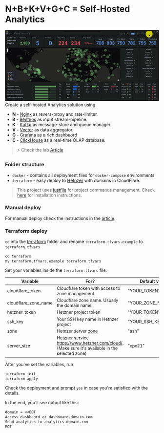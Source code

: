 # N+B+K+V+G+C = Self-Hosted Analytics

![nbkvgc.gif](nbkvgc.gif)
Create a self-hosted Analytics solution using

- **N** - [Nginx](https://ngnix.org) as revers-proxy and rate-limiter.
- **B** - [Benthos](https://www.benthos.dev/) as input stream-pipeline.
- **K** - [Kafka](https://kafka.apache.org/) as message-store and queue manager.
- **V** - [Vector](https://vector.dev/) as data aggregator.
- **G** - [Grafana](https://grafana.com/) as a rich dashbaord
- **C** - [ClickHouse](https://clickhouse.com/) as a real-time OLAP database.


> ⚡️ Check the lab [Article](https://blog.binyamin.dev/self-hosted-analytics)

### Folder structure

- `docker` - contains all deployment files for `docker-compose` environments
- `terraform` - easy deploy to [Hetnzer](https://hetzner.cloud/?ref=fyc6kzw73uI5) with domains in CloudFlare.

> This project uses [justfile](./justfile) for project commands management. Check [here](https://just.systems/man/en/chapter_4.html) for installation instructions.

### Manual deploy

For manual deploy check the instructions in the [article](https://blog.binyamin.dev/self-hosted-analytics).

### Terraform deploy

`cd` into the [terraform](./terraform) folder and rename `terraform.tfvars.example` to `terraform.tfvars`

```shell
cd terraform
mv terraform.tfvars.example terraform.tfvars
```

Set your variables inside the `terraform.tfvars` file:

| Variable             | For?                                                                                            | Default value       |
|----------------------|-------------------------------------------------------------------------------------------------|---------------------|
| cloudflare_token     | Cloudflare token with access to zone management                                                 | "YOUR_TOKEN"        |
| cloudflare_zone_name | Cloudflare zone name. Usually the domain name                                                   | "YOUR_ZONE_NAME"    |
| hetzner_token        | Hetzner project token                                                                           | "YOUR_TOKEN"        |
| ssh_key              | Your SSH key name in Hetnzer project                                                            | "YOUR_SSH_KEY_NAME" |
| zone                 | Hetnzer server [zone](https://docs.hetzner.com/cloud/general/locations/)                        | "ash"               |
| server_size          | Hetzner service https://www.hetzner.com/cloud/. (Make sure it's available in the selected zone) | "cpx21"             |

After you've set the variables, run:

```shell
terraform init
terraform apply
```

Check the deployment and prompt `yes` in case you're satisfied with the details.

In the end, you'll see output like this:

```
domain = <<EOT
Access dashbaord at dashboard.domain.com
Send analytics to analytics.domain.com
EOT
```